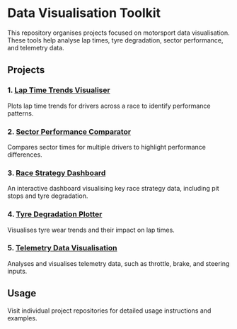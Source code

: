 # Data Visualisation Toolkit

This repository organises projects focused on motorsport data visualisation. These tools help analyse lap times, tyre degradation, sector performance, and telemetry data.

## Projects

### 1. [Lap Time Trends Visualiser](#)
Plots lap time trends for drivers across a race to identify performance patterns.

### 2. [Sector Performance Comparator](#)
Compares sector times for multiple drivers to highlight performance differences.

### 3. [Race Strategy Dashboard](#)
An interactive dashboard visualising key race strategy data, including pit stops and tyre degradation.

### 4. [Tyre Degradation Plotter](#)
Visualises tyre wear trends and their impact on lap times.

### 5. [Telemetry Data Visualisation](#)
Analyses and visualises telemetry data, such as throttle, brake, and steering inputs.

## Usage

Visit individual project repositories for detailed usage instructions and examples.